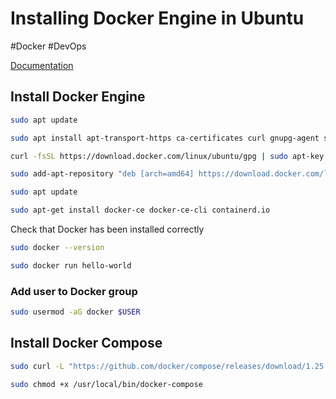 # Installing Docker Engine in Ubuntu
#Docker #DevOps 

[Documentation](https://docs.docker.com/engine/install/ubuntu/)


## Install Docker Engine
```bash
sudo apt update

sudo apt install apt-transport-https ca-certificates curl gnupg-agent software-properties-common

curl -fsSL https://download.docker.com/linux/ubuntu/gpg | sudo apt-key add -

sudo add-apt-repository "deb [arch=amd64] https://download.docker.com/linux/ubuntu $(lsb_release -cs) stable"

sudo apt update

sudo apt-get install docker-ce docker-ce-cli containerd.io
```

Check that Docker has been installed correctly
```bash
sudo docker --version
```

```bash
sudo docker run hello-world 
```

### Add user to Docker group
```bash
sudo usermod -aG docker $USER
```

## Install Docker Compose
```bash
sudo curl -L "https://github.com/docker/compose/releases/download/1.25.5/docker-compose-$(uname -s)-$(uname -m)" -o /usr/local/bin/docker-compose

sudo chmod +x /usr/local/bin/docker-compose
```

